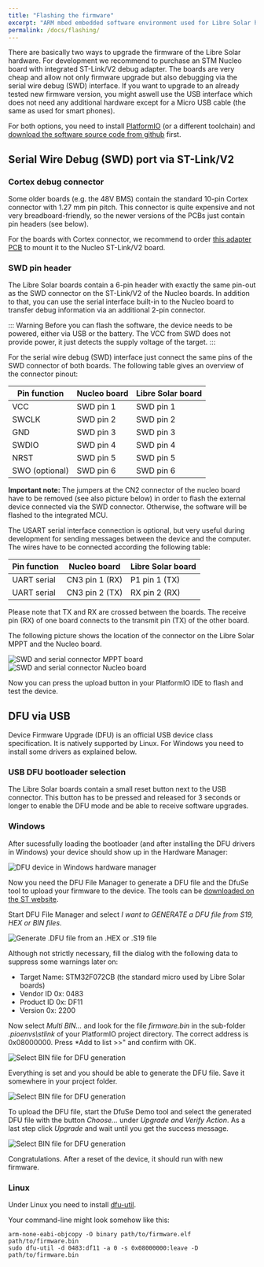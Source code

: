 ```yaml
---
title: "Flashing the firmware"
excerpt: "ARM mbed embedded software environment used for Libre Solar hardware"
permalink: /docs/flashing/
---
```


There are basically two ways to upgrade the firmware of the Libre Solar hardware. For development we recommend to purchase an STM Nucleo board with integrated ST-Link/V2 debug adapter. The boards are very cheap and allow not only firmware upgrade but also debugging via the serial wire debug (SWD) interface. If you want to upgrade to an already tested new firmware version, you might aswell use the USB interface which does not need any additional hardware except for a Micro USB cable (the same as used for smart phones).

For both options, you need to install [PlatformIO](http://platformio.org/) (or a different toolchain) and [download the software source code from github](https://github.com/LibreSolar) first.

## Serial Wire Debug (SWD) port via ST-Link/V2

### Cortex debug connector

Some older boards (e.g. the 48V BMS) contain the standard 10-pin Cortex connector with 1.27 mm pin pitch. This connector is quite expensive and not very breadboard-friendly, so the newer versions of the PCBs just contain pin headers (see below).

For the boards with Cortex connector, we recommend to order [this adapter PCB](https://github.com/LibreSolar/Cortex_ST-Link_Adapter) to mount it to the Nucleo ST-Link/V2 board.

### SWD pin header

The Libre Solar boards contain a 6-pin header with exactly the same pin-out as the SWD connector on the ST-Link/V2 of the Nucleo boards. In addition to that, you can use the serial interface built-in to the Nucleo board to transfer debug information via an additional 2-pin connector.

::: Warning
Before you can flash the software, the device needs to be powered, either via USB or the battery. The VCC from SWD does not provide power, it just detects the supply voltage of the target.
:::

For the serial wire debug (SWD) interface just connect the same pins of the SWD connector of both boards. The following table gives an overview of the connector pinout:

| Pin function   | Nucleo board | Libre Solar board |
|----------------|--------------|-------------------|
| VCC            | SWD pin 1    | SWD pin 1         |
| SWCLK          | SWD pin 2    | SWD pin 2         |
| GND            | SWD pin 3    | SWD pin 3         |
| SWDIO          | SWD pin 4    | SWD pin 4         |
| NRST           | SWD pin 5    | SWD pin 5         |
| SWO (optional) | SWD pin 6    | SWD pin 6         |

**Important note:** The jumpers at the CN2 connector of the nucleo board have to be removed (see also picture below) in order to flash the external device connected via the SWD connector. Otherwise, the software will be flashed to the integrated MCU.

The USART serial interface connection is optional, but very useful during development for sending messages between the device and the computer. The wires have to be connected according the following table:

| Pin function | Nucleo board   | Libre Solar board |
|--------------|----------------|-------------------|
| UART serial  | CN3 pin 1 (RX) | P1 pin 1 (TX)     |
| UART serial  | CN3 pin 2 (TX) | RX pin 2 (RX)     |

Please note that TX and RX are crossed between the boards. The receive pin (RX) of one board connects to the transmit pin (TX) of the other board.

The following picture shows the location of the connector on the Libre Solar MPPT and the Nucleo board.

![SWD and serial connector MPPT board](/images/swd_mppt.jpg) ![SWD and serial connector Nucleo board](/images/swd_nucleo.jpg)

Now you can press the upload button in your PlatformIO IDE to flash and test the device.

## DFU via USB

Device Firmware Upgrade (DFU) is an official USB device class specification. It is natively supported by Linux. For Windows you need to install some drivers as explained below.

### USB DFU bootloader selection

The Libre Solar boards contain a small reset button next to the USB connector. This button has to be pressed and released for 3 seconds or longer to enable the DFU mode and be able to receive software upgrades.

### Windows

After sucessfully loading the bootloader (and after installing the DFU drivers in Windows) your device should show up in the Hardware Manager:

![DFU device in Windows hardware manager](/images/docs_firmware_dfu_device.png)

Now you need the DFU File Manager to generate a DFU file and the DfuSe tool to upload your firmware to the device. The tools can be [downloaded on the ST website](http://www.st.com/en/development-tools/stsw-stm32080.html).

Start DFU File Manager and select *I want to GENERATE a DFU file from S19, HEX or BIN files*.

![Generate .DFU file from an .HEX or .S19 file](/images/docs_firmware_dfu_generatefile.png)

Although not strictly necessary, fill the dialog with the following data to suppress some warnings later on:

- Target Name: STM32F072CB (the standard micro used by Libre Solar boards)
- Vendor ID 0x: 0483
- Product ID 0x: DF11
- Version 0x: 2200

Now select *Multi BIN...* and look for the file *firmware.bin* in the sub-folder *\.pioenvs\stlink* of your PlatformIO project directory. The correct address is 0x08000000. Press *Add to list >>" and confirm with OK.

![Select BIN file for DFU generation](/images/docs_firmware_dfu_multibin.png)

Everything is set and you should be able to generate the DFU file. Save it somewhere in your project folder.

![Select BIN file for DFU generation](/images/docs_firmware_dfu_file_gen.png)

To upload the DFU file, start the DfuSe Demo tool and select the generated DFU file with the button *Choose...* under *Upgrade and Verify Action*. As a last step click *Upgrade* and wait until you get the success message.

![Select BIN file for DFU generation](/images/docs_firmware_dfuse_upgrade.png)

Congratulations. After a reset of the device, it should run with new firmware.

### Linux

Under Linux you need to install [dfu-util](http://dfu-util.sourceforge.net/).

Your command-line might look somehow like this:

    arm-none-eabi-objcopy -O binary path/to/firmware.elf path/to/firmware.bin
    sudo dfu-util -d 0483:df11 -a 0 -s 0x08000000:leave -D path/to/firmware.bin